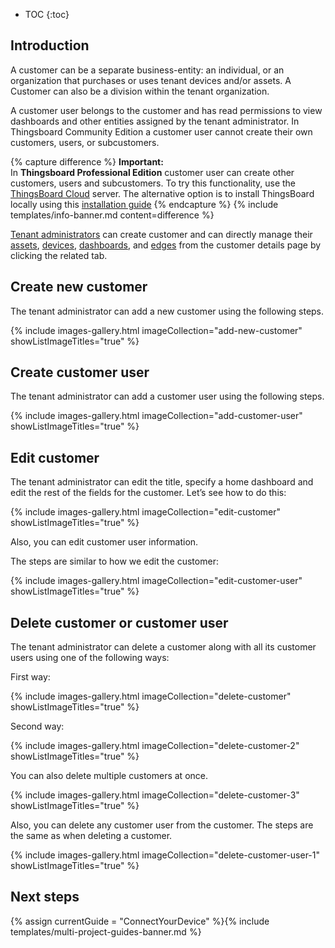 
* TOC
{:toc}

## Introduction

A customer can be a separate business-entity: an individual, or an organization that purchases or uses tenant devices and/or assets. 
A Customer can also be a division within the tenant organization.

A customer user belongs to the customer and has read permissions to view dashboards and other entities assigned by the tenant administrator.
In Thingsboard Community Edition a customer user cannot create their own customers, users, or subcustomers.

{% capture difference %}
**Important:**
<br>
In **Thingsboard Professional Edition** customer user can create other customers, users and subcustomers.
To try this functionality, use the [ThingsBoard Cloud](https://thingsboard.cloud/signup) server.
The alternative option is to install ThingsBoard locally using this [installation guide](/docs/user-guide/install/pe/installation-options/)
{% endcapture %}
{% include templates/info-banner.md content=difference %}

[Tenant administrators](/docs/{{docsPrefix}}user-guide/ui/tenants/) can create customer and can directly manage their [assets](/docs/{{docsPrefix}}user-guide/ui/assets/), [devices](/docs/{{docsPrefix}}user-guide/ui/devices/),
[dashboards](/docs/{{docsPrefix}}user-guide/dashboards/), and [edges](/docs/edge/) from the customer details page by clicking the related tab.

## Create new customer

The tenant administrator can add a new customer using the following steps.

{% include images-gallery.html imageCollection="add-new-customer" showListImageTitles="true" %}

## Create customer user

The tenant administrator can add a customer user using the following steps.

{% include images-gallery.html imageCollection="add-customer-user" showListImageTitles="true" %}

## Edit customer

The tenant administrator can edit the title, specify a home dashboard and edit the rest of the fields for the customer. 
Let’s see how to do this:

{% include images-gallery.html imageCollection="edit-customer" showListImageTitles="true" %}

Also, you can edit customer user information.

The steps are similar to how we edit the customer:

{% include images-gallery.html imageCollection="edit-customer-user" showListImageTitles="true" %}

## Delete customer or customer user

The tenant administrator can delete a customer along with all its customer users using one of the following ways:

First way:

{% include images-gallery.html imageCollection="delete-customer" showListImageTitles="true" %}

Second way:

{% include images-gallery.html imageCollection="delete-customer-2" showListImageTitles="true" %}

You can also delete multiple customers at once.

{% include images-gallery.html imageCollection="delete-customer-3" showListImageTitles="true" %}

Also, you can delete any customer user from the customer. The steps are the same as when deleting a customer.

{% include images-gallery.html imageCollection="delete-customer-user-1" showListImageTitles="true" %}

## Next steps

{% assign currentGuide = "ConnectYourDevice" %}{% include templates/multi-project-guides-banner.md %}
